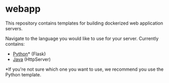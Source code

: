 # webapp
This repository contains templates for building dockerized web application servers.

Navigate to the language you would like to use for your server. Currently contains:
- [Python](/python)* (Flask)
- [Java](/Java) (HttpServer)

*If you're not sure which one you want to use, we recommend you use the Python template.
